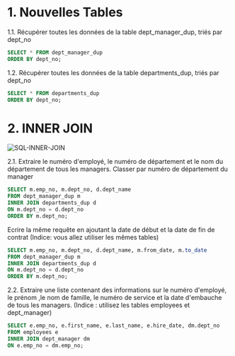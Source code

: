 # 1. Nouvelles Tables

1.1. Récupérer toutes les données de la table dept_manager_dup, triés par dept_no 
```sql
SELECT * FROM dept_manager_dup
ORDER BY dept_no;
```

1.2. Récupérer toutes les données de la table departments_dup, triés par dept_no 
```sql
SELECT * FROM departments_dup
ORDER BY dept_no;
```

# 2. INNER JOIN
![SQL-INNER-JOIN](https://user-images.githubusercontent.com/73080397/225478783-7228597a-9685-4d16-aba1-adfd9974635c.png)

2.1. Extraire le numéro d'employé, le numéro de département et le nom du département de tous les managers. Classer par numéro de département du manager
```sql
SELECT m.emp_no, m.dept_no, d.dept_name
FROM dept_manager_dup m
INNER JOIN departments_dup d
ON m.dept_no = d.dept_no
ORDER BY m.dept_no;
```

Ecrire la même requête en ajoutant la date de début et la date de fin de contrat (Indice: vous allez utiliser les mêmes tables)
```sql
SELECT m.emp_no, m.dept_no, d.dept_name, m.from_date, m.to_date
FROM dept_manager_dup m
INNER JOIN departments_dup d
ON m.dept_no = d.dept_no
ORDER BY m.dept_no;
```


2.2. Extraire une liste contenant des informations sur le numéro d'employé, le prénom ,le nom de famille, le numéro de service et la date d'embauche de tous les managers. (Indice : utilisez les tables employees et dept_manager)
```sql
SELECT e.emp_no, e.first_name, e.last_name, e.hire_date, dm.dept_no
FROM employees e
INNER JOIN dept_manager dm
ON e.emp_no = dm.emp_no;
```


















